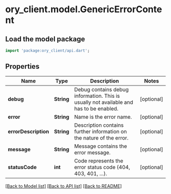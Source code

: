 # ory_client.model.GenericErrorContent

## Load the model package
```dart
import 'package:ory_client/api.dart';
```

## Properties
Name | Type | Description | Notes
------------ | ------------- | ------------- | -------------
**debug** | **String** | Debug contains debug information. This is usually not available and has to be enabled. | [optional] 
**error** | **String** | Name is the error name. | [optional] 
**errorDescription** | **String** | Description contains further information on the nature of the error. | [optional] 
**message** | **String** | Message contains the error message. | [optional] 
**statusCode** | **int** | Code represents the error status code (404, 403, 401, ...). | [optional] 

[[Back to Model list]](../README.md#documentation-for-models) [[Back to API list]](../README.md#documentation-for-api-endpoints) [[Back to README]](../README.md)


